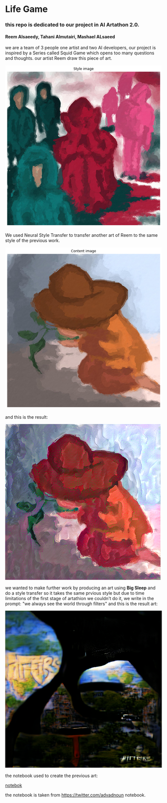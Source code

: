 # Life Game


### this repo is dedicated to our project in AI Artathon 2.0.

#### Reem Alsaeedy, Tahani Almutairi, Mashael ALsaeed


we are a team of 3 people one artist and two AI developers, our project is inspired by a Series called Squid Game which opens too many questions and thoughts.
our artist Reem draw this piece of art.

![art](https://github.com/Mashael0x/Life-Game/blob/main/style%20image.png)

We used Neural Style Transfer to transfer another art of Reem to the same style of the previous work.

![n](https://github.com/Mashael0x/Life-Game/blob/main/Content%20image.png)

and this is the result:

![k](https://github.com/Mashael0x/Life-Game/blob/main/gen_at_iteration_32.png)

we wanted to make further work by producing an art using **Big Sleep** and do a style transfer so it takes the same prvious style but due to time limitations of the first stage of artathion we couldn't do it, we write in the prompt: "we always see the world through filters" and this is the result art:

![r](https://github.com/Mashael0x/Life-Game/blob/main/we%20always%20see%20the%20world%20throug%20filters.png)

the notebook used to create the previous art: 

[notebok](https://colab.research.google.com/drive/1fj4SGz-q2k6csXylN_mYnXd7CNuHNNVj#scrollTo=KAcixx9Z3XYH)

the notebook is taken from https://twitter.com/advadnoun notebook.
